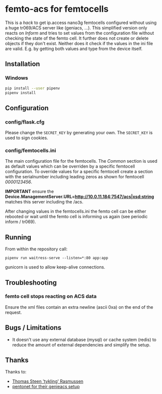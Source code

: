 # femto-acs for femtocells

This is a *hack* to get ip.access nano3g femtocells configured without using a huge tr069/ACS server like (geniacs, ...).
This simplified version only reacts on *Inform* and tries to set values from the configuration file without checking the state of the femto cell.
It further does not create or delete objects if they don't exist. Neither does it check if the values in the ini file are valid. E.g. by getting both values and type from the device itself.

## Installation

### Windows


```sh
pip install --user pipenv
pipenv install
```

## Configuration

### config/flask.cfg

Please change the `SECRET_KEY` by generating your own. The `SECRET_KEY` is used to sign cookies.

### config/femtocells.ini

The main configuration file for the femtocells. The *Common* section is used as default values which can be overriden by a specific
femtocell configuration.
To override values for a specific femtocell create a section with the serialnumber including leading zeros as shown for femtocell *0000123456*.

**IMPORTANT** ensure the **Device.ManagementServer.URL=http://10.0.11.184:7547/acs|xsd:string** matches this server including the /acs.

After changing values in the femtocells.ini the femto cell can be either rebooted or wait until the femto cell is informing us again (see periodic inform / tr069).

## Running

From within the repository call:
```
pipenv run waitress-serve --listen=*:80 app:app
```

gunicorn is used to allow keep-alive connections.

## Troubleshooting

### femto cell stops reacting on ACS data

Ensure the xml files contain an extra newline (ascii 0xa) on the end of the request.

## Bugs / Limitations

* It doesn't use any external database (mysql) or cache system (redis) to reduce the amount of external dependencies and simplify the setup.

## Thanks

Thanks to:

* [Thomas Steen 'tykling' Rasmussen](https://github.com/tykling/)
* [pentonet for their genieacs setup](https://github.com/Pentonet/pentonet-genieacs-package)

